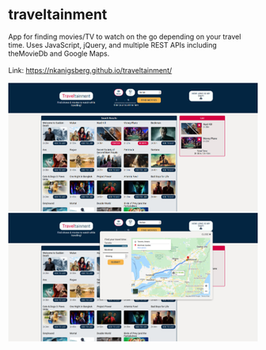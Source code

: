 # traveltainment
App for finding movies/TV to watch on the go depending on your travel time. Uses JavaScript, jQuery, and multiple REST APIs including theMovieDb and Google Maps.
<br><br>
Link: https://nkanigsberg.github.io/traveltainment/
<br><br>
![Traveltainment Screenshot](traveltainment-main.png?raw=true "Traveltainment Screenshot")
![Traveltainment Screenshot with map](traveltainment-map.png?raw=true "Traveltainment Screenshot with map")
